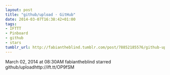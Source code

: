 ```yaml
---
layout: post
title: "github/upload · GitHub"
date: 2014-03-07T16:38:42+01:00
tags:
- IFTTT
- Pinboard
- github
- stars
tumblr_url: http://fabiantheblind.tumblr.com/post/78852185576/github-upload-github
---
```

March 02, 2014 at 08:30AM
fabiantheblind starred github/uploadhttp://ift.tt/OP9fSM
